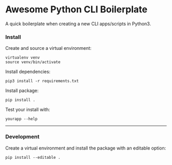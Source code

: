 # Awesome Python CLI Boilerplate

A quick boilerplate when creating a new CLI apps/scripts in Python3.

### Install

Create and source a virtual environment:

```
virtualenv venv
source venv/bin/activate
```

Install dependencies:

```
pip3 install -r requirements.txt
```

Install package:

```
pip install .
```

Test your install with:

```
yourapp --help
```


--- 

### Development

Create a virtual environment and install the package with an editable option:

```
pip install --editable .
```
